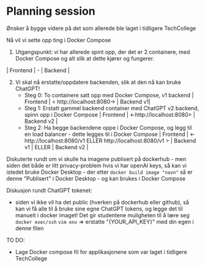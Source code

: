 # Planning session 

Ønsker å bygge videre på det som allerede ble laget i tidligere TechCollege 

Nå vil vi sette opp ting i Docker Compose

1. Utgangspunkt: vi har allerede spint opp, der det er 2 containere, med Docker Compose og alt slik at dette kjører og fungerer. 

| Frontend | - | Backend | 


2. Vi skal nå erstatte/oppdatere backenden, slik at den nå kan bruke ChatGPT! 
    - Steg 0: To containere satt opp med Docker Compose, v1 backend 
     | Frontend | < http://localhost:8080-> | Backend v1| 
    - Steg 1: Erstatt gammel backend container med ChatGPT v2 backend, spinn opp i Docker Compose
    | Frontend | <-http://localhost:8080> | Backend v2 | 
    - Steg 2: Ha begge backendene oppe i Docker Compose, og legg til en load balancer - dette legges til i Docker Compose
    | Frontend | <-http://localhost:8080/v1 ELLER http://localhost:8080/v1 > | Backend v1 | ELLER | Backend v2 | 



Diskuterte rundt om vi skulle ha imagene publisert på dockerhub - men siden det både er litt privacy-problem hvis vi har openAI keys, så kan vi istedet bruke Docker Desktop - der etter `docker build image "navn"` så er denne "Publisert" i Docker Desktop - og kan brukes i Docker Compose 


Diskusjon rundt ChatGPT tokenet: 
- siden vi ikke vil ha det public (hverken på dockerhub eller github), så kan vi få alle til å bruke sine egne ChatGPT tokens, og legge det til manuelt i docker imaget! Det gir studentene muligheten til å lære seg
`docker exec/ssh` `vim env` => erstatte "{YOUR_API_KEY}" med din egen i denne filen


TO DO: 
- Lage Docker compose fil for applikasjonene som var laget i tidligere TechCollege